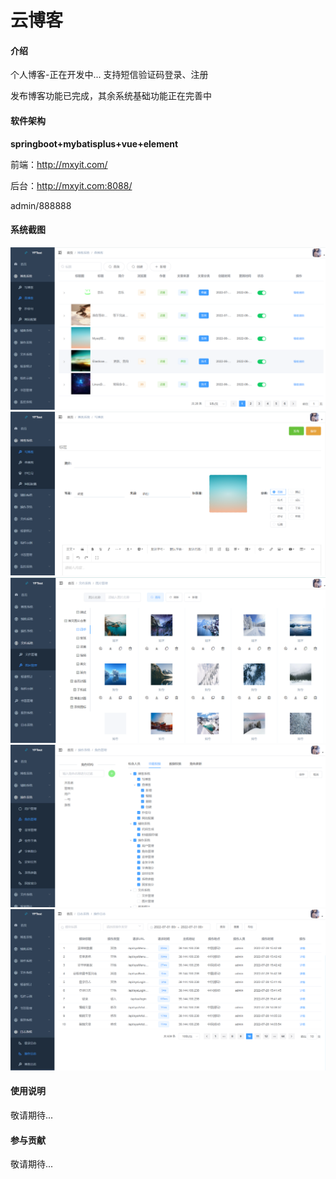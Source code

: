 #  **云博客** 

#### 介绍
个人博客-正在开发中...
支持短信验证码登录、注册

发布博客功能已完成，其余系统基础功能正在完善中

#### 软件架构
 **springboot+mybatisplus+vue+element** 

前端：http://mxyit.com/

后台：http://mxyit.com:8088/

admin/888888

#### 系统截图
![输入图片说明](doc/image.png)
![输入图片说明](doc/image-01.png)
![输入图片说明](doc/image-02.png)
![输入图片说明](doc/image-03.png)
![输入图片说明](doc/image-04.png)

#### 使用说明

敬请期待...

#### 参与贡献

敬请期待...


